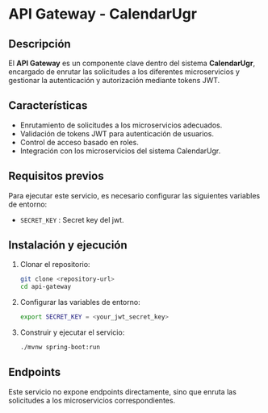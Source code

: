 # API Gateway - CalendarUgr

## Descripción
El **API Gateway** es un componente clave dentro del sistema **CalendarUgr**, encargado de enrutar las solicitudes a los diferentes microservicios y gestionar la autenticación y autorización mediante tokens JWT.

## Características
- Enrutamiento de solicitudes a los microservicios adecuados.
- Validación de tokens JWT para autenticación de usuarios.
- Control de acceso basado en roles.
- Integración con los microservicios del sistema CalendarUgr.

## Requisitos previos
Para ejecutar este servicio, es necesario configurar las siguientes variables de entorno:

- `SECRET_KEY` : Secret key del jwt.

## Instalación y ejecución
1. Clonar el repositorio:
   ```sh
   git clone <repository-url>
   cd api-gateway
   ```
2. Configurar las variables de entorno:
   ```sh
   export SECRET_KEY = <your_jwt_secret_key>
   ```
3. Construir y ejecutar el servicio:
   ```sh
   ./mvnw spring-boot:run
   ```

## Endpoints
Este servicio no expone endpoints directamente, sino que enruta las solicitudes a los microservicios correspondientes.